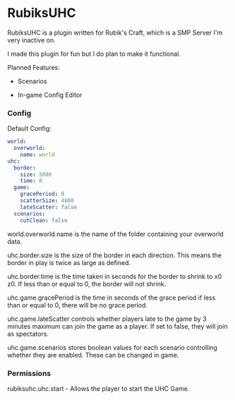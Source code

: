# RubiksUHC

RubiksUHC is a plugin written for Rubik's Craft, which is a SMP Server I'm very inactive on. 

I made this plugin for fun but I do plan to make it functional.

Planned Features:

 - Scenarios

 - In-game Config Editor

### Config

Default Config:
```yaml
world:
  overworld:
    name: world
uhc:
  border:
    size: 5000
    time: 0
  game:
    gracePeriod: 0
    scatterSize: 4800
    lateScatter: false
  scenarios:
    cutClean: false
```
world.overworld.name is the name of the folder containing your overworld data.

uhc.border.size is the size of the border in each direction. This means the border in play is twice as large as defined.

uhc.border.time is the time taken in seconds for the border to shrink to x0 z0. If less than or equal to 0, the border will not shrink.

uhc.game.gracePeriod is the time in seconds of the grace period if less than or equal to 0, there will be no grace period.

uhc.game.lateScatter controls whether players late to the game by 3 minutes maximum can join the game as a player. If set to false, they will join as spectators.

uhc.game.scenarios stores boolean values for each scenario controlling whether they are enabled. These can be changed in game.

### Permissions

rubiksuhc.uhc.start - Allows the player to start the UHC Game.
